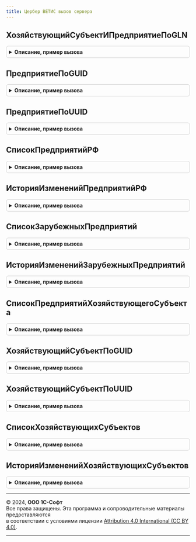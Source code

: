 ```yaml
---
title: Цербер ВЕТИС вызов сервера
---
```



## ХозяйствующийСубъектИПредприятиеПоGLN
<details style="margin: 1em 0; padding: 0.5em; border: 1px solid #ccc; border-radius: 6px;">

<summary style="font-weight: bold; cursor: pointer;">Описание, пример вызова</summary>

```bsl

// Возвращает предприятие по идентификатору.
//
// Параметры:
//  Идентификатор - ОпределяемыйТип.УникальныйИдентификаторИС - Идентификатор.
//
// Возвращаемое значение:
//  Структура - см. функцию ИнтеграцияВЕТИСКлиентСервер.РезультатВыполненияЗапросаЭлементаКлассификатора().
//
Функция ХозяйствующийСубъектИПредприятиеПоGLN(GLN) Экспорт
```

Пример вызова
```bsl
Результат = ЦерберВЕТИСВызовСервера.ХозяйствующийСубъектИПредприятиеПоGLN(GLN) 
```
</details>

## ПредприятиеПоGUID
<details style="margin: 1em 0; padding: 0.5em; border: 1px solid #ccc; border-radius: 6px;">

<summary style="font-weight: bold; cursor: pointer;">Описание, пример вызова</summary>

```bsl

// Возвращает предприятие по идентификатору.
//
// Параметры:
//  Идентификатор - ОпределяемыйТип.УникальныйИдентификаторИС - Идентификатор.
//
// Возвращаемое значение:
//  Структура - см. функцию ИнтеграцияВЕТИСКлиентСервер.РезультатВыполненияЗапросаЭлементаКлассификатора().
//
Функция ПредприятиеПоGUID(Идентификатор, Преобразовать = Ложь, ХозяйствующийСубъект = Неопределено, ПараметрыОбмена = Неопределено) Экспорт
```

Пример вызова
```bsl
Результат = ЦерберВЕТИСВызовСервера.ПредприятиеПоGUID(Идентификатор, Преобразовать, ХозяйствующийСубъект, ПараметрыОбмена);
```
</details>

## ПредприятиеПоUUID
<details style="margin: 1em 0; padding: 0.5em; border: 1px solid #ccc; border-radius: 6px;">

<summary style="font-weight: bold; cursor: pointer;">Описание, пример вызова</summary>

```bsl

// Возвращает предприятие по идентификатору.
//
// Параметры:
//  Идентификатор - ОпределяемыйТип.УникальныйИдентификаторИС - Идентификатор.
//
// Возвращаемое значение:
//  Структура - см. функцию ИнтеграцияВЕТИСКлиентСервер.РезультатВыполненияЗапросаЭлементаКлассификатора().
//
Функция ПредприятиеПоUUID(Идентификатор, Преобразовать = Ложь, ПараметрыОбмена = Неопределено) Экспорт
```

Пример вызова
```bsl
Результат = ЦерберВЕТИСВызовСервера.ПредприятиеПоUUID(Идентификатор, Преобразовать, ПараметрыОбмена);
```
</details>

## СписокПредприятийРФ
<details style="margin: 1em 0; padding: 0.5em; border: 1px solid #ccc; border-radius: 6px;">

<summary style="font-weight: bold; cursor: pointer;">Описание, пример вызова</summary>

```bsl

// Возвращает список предприятий.
//
// Параметры:
//  НомерСтраницы - Число - Номер страницы.
//
// Возвращаемое значение:
//  Структура - см. функцию ИнтеграцияВЕТИСКлиентСервер.РезультатВыполненияЗапросаЭлементовКлассификатора().
//
Функция СписокПредприятийРФ(ПараметрыОтбора, НомерСтраницы = 1, Преобразовать = Ложь, КоличествоЭлементовНаСтранице = Неопределено) Экспорт
```

Пример вызова
```bsl
Результат = ЦерберВЕТИСВызовСервера.СписокПредприятийРФ(ПараметрыОтбора, НомерСтраницы, Преобразовать, КоличествоЭлементовНаСтранице);
```
</details>

## ИсторияИзмененийПредприятийРФ
<details style="margin: 1em 0; padding: 0.5em; border: 1px solid #ccc; border-radius: 6px;">

<summary style="font-weight: bold; cursor: pointer;">Описание, пример вызова</summary>

```bsl

// Возвращает список измененных за период стран мира.
//
// Параметры:
//  Интервал - Структура - Структура со свойствами:
//   * НачалоПериода - Дата - Дата начала периода.
//   * КонецПериода - Дата - Дата окончания периода.
//  НомерСтраницы - Число - Номер страницы.
//
// Возвращаемое значение:
//  Структура - см. функцию ИнтеграцияВЕТИСКлиентСервер.РезультатВыполненияЗапросаЭлементовКлассификатора().
//
Функция ИсторияИзмененийПредприятийРФ(Интервал, НомерСтраницы = 1, Экспорт
```

Пример вызова
```bsl
Результат = ЦерберВЕТИСВызовСервера.ИсторияИзмененийПредприятийРФ(Интервал, НомерСтраницы, );
```
</details>

## СписокЗарубежныхПредприятий
<details style="margin: 1em 0; padding: 0.5em; border: 1px solid #ccc; border-radius: 6px;">

<summary style="font-weight: bold; cursor: pointer;">Описание, пример вызова</summary>

```bsl

// Возвращает список стран мира.
//
// Параметры:
//  НомерСтраницы - Число - Номер страницы.
//
// Возвращаемое значение:
//  Структура - см. функцию ИнтеграцияВЕТИСКлиентСервер.РезультатВыполненияЗапросаЭлементовКлассификатора().
//
Функция СписокЗарубежныхПредприятий(ПараметрыОтбора, НомерСтраницы = 1, КоличествоЭлементовНаСтранице = Неопределено) Экспорт
```

Пример вызова
```bsl
Результат = ЦерберВЕТИСВызовСервера.СписокЗарубежныхПредприятий(ПараметрыОтбора, НомерСтраницы, КоличествоЭлементовНаСтранице);
```
</details>

## ИсторияИзмененийЗарубежныхПредприятий
<details style="margin: 1em 0; padding: 0.5em; border: 1px solid #ccc; border-radius: 6px;">

<summary style="font-weight: bold; cursor: pointer;">Описание, пример вызова</summary>

```bsl

// Возвращает список измененных за период стран мира.
//
// Параметры:
//  Интервал - Структура - Структура со свойствами:
//   * НачалоПериода - Дата - Дата начала периода.
//   * КонецПериода - Дата - Дата окончания периода.
//  НомерСтраницы - Число - Номер страницы.
//
// Возвращаемое значение:
//  Структура - см. функцию ИнтеграцияВЕТИСКлиентСервер.РезультатВыполненияЗапросаЭлементовКлассификатора().
//
Функция ИсторияИзмененийЗарубежныхПредприятий(Интервал, НомерСтраницы = 1, Экспорт
```

Пример вызова
```bsl
Результат = ЦерберВЕТИСВызовСервера.ИсторияИзмененийЗарубежныхПредприятий(Интервал, НомерСтраницы, );
```
</details>

## СписокПредприятийХозяйствующегоСубъекта
<details style="margin: 1em 0; padding: 0.5em; border: 1px solid #ccc; border-radius: 6px;">

<summary style="font-weight: bold; cursor: pointer;">Описание, пример вызова</summary>

```bsl

// Возвращает списка поднадзорных объектов (площадок), связанных с заданным хозяйствующим субъектом.
//
// Параметры:
//  ХозяйствующийСубъектGUID - Строка - GUID хозяйствующего субъекта.
//  НомерСтраницы - Число - Номер страницы.
//
// Возвращаемое значение:
//  Структура - см. функцию ИнтеграцияВЕТИСКлиентСервер.РезультатВыполненияЗапросаЭлементовКлассификатора().
//
Функция СписокПредприятийХозяйствующегоСубъекта(GUIDХозяйствующегоСубъекта, НомерСтраницы = 1, ХозяйствующийСубъект = Неопределено) Экспорт
```

Пример вызова
```bsl
Результат = ЦерберВЕТИСВызовСервера.СписокПредприятийХозяйствующегоСубъекта(GUIDХозяйствующегоСубъекта, НомерСтраницы, ХозяйствующийСубъект);
```
</details>

## ХозяйствующийСубъектПоGUID
<details style="margin: 1em 0; padding: 0.5em; border: 1px solid #ccc; border-radius: 6px;">

<summary style="font-weight: bold; cursor: pointer;">Описание, пример вызова</summary>

```bsl

// Возвращает страну мира по идентификатору.
//
// Параметры:
//  Идентификатор - ОпределяемыйТип.УникальныйИдентификаторИС - Идентификатор.
//
// Возвращаемое значение:
//  Структура - см. функцию ИнтеграцияВЕТИСКлиентСервер.РезультатВыполненияЗапросаЭлементаКлассификатора().
//
Функция ХозяйствующийСубъектПоGUID(Идентификатор, Преобразовывать = Ложь, ХозяйствующийСубъект = Неопределено, ПараметрыОбмена = Неопределено) Экспорт
```

Пример вызова
```bsl
Результат = ЦерберВЕТИСВызовСервера.ХозяйствующийСубъектПоGUID(Идентификатор, Преобразовывать, ХозяйствующийСубъект, ПараметрыОбмена);
```
</details>

## ХозяйствующийСубъектПоUUID
<details style="margin: 1em 0; padding: 0.5em; border: 1px solid #ccc; border-radius: 6px;">

<summary style="font-weight: bold; cursor: pointer;">Описание, пример вызова</summary>

```bsl

// Возвращает страну мира по идентификатору.
//
// Параметры:
//  Идентификатор - ОпределяемыйТип.УникальныйИдентификаторИС - Идентификатор.
//
// Возвращаемое значение:
//  Структура - см. функцию ИнтеграцияВЕТИСКлиентСервер.РезультатВыполненияЗапросаЭлементаКлассификатора().
//
Функция ХозяйствующийСубъектПоUUID(Идентификатор, ПараметрыОбмена = Неопределено) Экспорт
```

Пример вызова
```bsl
Результат = ЦерберВЕТИСВызовСервера.ХозяйствующийСубъектПоUUID(Идентификатор, ПараметрыОбмена);
```
</details>

## СписокХозяйствующихСубъектов
<details style="margin: 1em 0; padding: 0.5em; border: 1px solid #ccc; border-radius: 6px;">

<summary style="font-weight: bold; cursor: pointer;">Описание, пример вызова</summary>

```bsl

// Возвращает список стран мира.
//
// Параметры:
//  НомерСтраницы - Число - Номер страницы.
//
// Возвращаемое значение:
//  Структура - см. функцию ИнтеграцияВЕТИСКлиентСервер.РезультатВыполненияЗапросаЭлементовКлассификатора().
//
Функция СписокХозяйствующихСубъектов(ПараметрыОтбора, НомерСтраницы = 1, КоличествоЭлементовНаСтранице = Неопределено) Экспорт
```

Пример вызова
```bsl
Результат = ЦерберВЕТИСВызовСервера.СписокХозяйствующихСубъектов(ПараметрыОтбора, НомерСтраницы, КоличествоЭлементовНаСтранице);
```
</details>

## ИсторияИзмененийХозяйствующихСубъектов
<details style="margin: 1em 0; padding: 0.5em; border: 1px solid #ccc; border-radius: 6px;">

<summary style="font-weight: bold; cursor: pointer;">Описание, пример вызова</summary>

```bsl

// Возвращает список измененных за период стран мира.
//
// Параметры:
//  Интервал - Структура - Структура со свойствами:
//   * НачалоПериода - Дата - Дата начала периода.
//   * КонецПериода - Дата - Дата окончания периода.
//  НомерСтраницы - Число - Номер страницы.
//
// Возвращаемое значение:
//  Структура - см. функцию ИнтеграцияВЕТИСКлиентСервер.РезультатВыполненияЗапросаЭлементовКлассификатора().
//
Функция ИсторияИзмененийХозяйствующихСубъектов(Интервал, НомерСтраницы = 1, Экспорт
```

Пример вызова
```bsl
Результат = ЦерберВЕТИСВызовСервера.ИсторияИзмененийХозяйствующихСубъектов(Интервал, НомерСтраницы, );
```
</details>

---

© 2024, **ООО 1С-Софт**  
Все права защищены. Эта программа и сопроводительные материалы предоставляются  
в соответствии с условиями лицензии [Attribution 4.0 International (CC BY 4.0)](https://creativecommons.org/licenses/by/4.0/legalcode).

---
